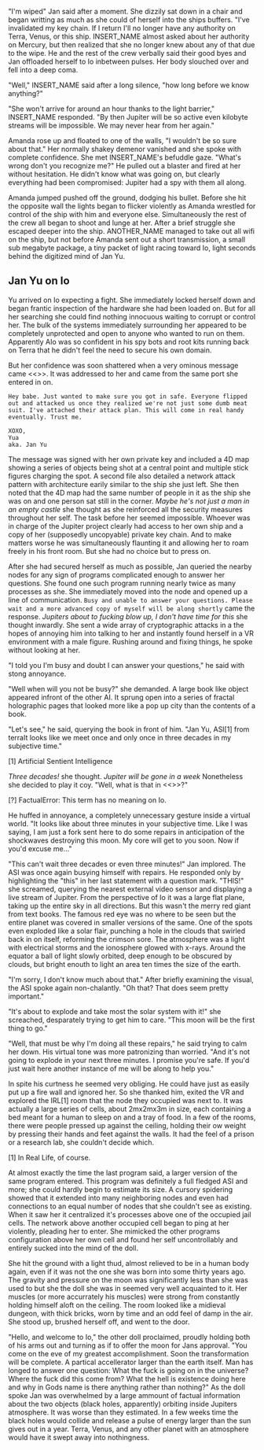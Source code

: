   "I'm wiped" Jan said after a moment. She dizzily sat down in a chair and began writting as much as she could of herself into the ships buffers. "I've invalidated my key chain. If I return I'll no longer have any authority on Terra, Venus, or this ship. INSERT_NAME almost asked about her authority on Mercury, but then realized that she no longer knew about any of that due to the wipe. He and the rest of the crew verbally said their good byes and Jan offloaded herself to Io inbetween pulses. Her body slouched over and fell into a deep coma.

<!-- maybe not have this next part, save it for the return trip? -->

  "Well," INSERT_NAME said after a long silence, "how long before we know anything?"

  "She won't arrive for around an hour thanks to the light barrier," INSERT_NAME responded. "By then Jupiter will be so active even kilobyte streams will be impossible. We may never hear from her again."

  Amanda rose up and floated to one of the walls, "I wouldn't be so sure about that." Her normally shakey demenor vanished and she spoke with complete confidence. She met INSERT_NAME's befuddle gaze. "What's wrong don't you recognize me?" He pulled out a blaster and fired at her without hesitation. He didn't know what was going on, but clearly everything had been compromised: Jupiter had a spy with them all along. 

  Amanda jumped pushed off the ground, dodging his bullet. Before she hit the opposite wall the lights began to flicker violently as Amanda wrestled for control of the ship with him and everyone else. Simultaneously the rest of the crew all began to shoot and lunge at her. After a brief struggle she escaped deeper into the ship. ANOTHER_NAME managed to take out all wifi on the ship, but not before Amanda sent out a short transmission, a small sub megabyte package, a tiny packet of light racing toward Io, light seconds behind the digitized mind of Jan Yu.


Jan Yu on Io
---------

  Yu arrived on Io expecting a fight. She immediately locked herself down and began frantic inspection of the hardware she had been loaded on. But for all her searching she could find nothing innocuous waiting to corrupt or control her. The bulk of the systems immediately surrounding her appeared to be completely unprotected and open to anyone who wanted to run on them. Apparently AIo was so confident in his spy bots and root kits running back on Terra that he didn't feel the need to secure his own domain. 

  But her confidence was soon shattered when a very ominous message came <<<?down the wire?>>>. It was addressed to her and came from the same port she entered in on. 

```
Hey babe. Just wanted to make sure you got in safe. Everyone flipped out and attacked us once they realized we're not just some dumb meat suit. I've attached their attack plan. This will come in real handy eventually. Trust me.

XOXO,
Yua
aka. Jan Yu
```

  The message was signed with her own private key and included a 4D map showing a series of objects being shot at a central point and multiple stick figures charging the spot. A second file also detailed a network attack pattern with architecture earily similar to the ship she just left. She then noted that  the 4D map had the same number of people in it as the ship she was on and one person sat still in the corner. *Maybe he's not just a man in an empty castle* she thought as she reinforced all the security measures throughout her self. The task before her seemed impossible. Whoever was in charge of the Jupiter project clearly had access to her own ship and a copy of her (supposedly uncopyable) private key chain. And to make matters worse he was simultaneously flaunting it and allowing her to roam freely in his front room. But she had no choice but to press on.

  After she had secured herself as much as possible, Jan queried the nearby nodes for any sign of programs complicated enough to answer her questions. She found one such program running nearly twice as many processes as she. She immediately moved into the node and opened up a line of communication. `Busy and unable to answer your questions. Please wait and a more advanced copy of myself will be along shortly` came the response. *Jupiters about to fucking blow up, I don't have time for this* she thought inwardly. She sent a wide array of cryptographic attacks in a the hopes of annoying him into talking to her and instantly found herself in a VR environment with a male figure. Rushing around and fixing things, he spoke without looking at her.

  "I told you I'm busy and doubt I can answer your questions,"  he said with stong annoyance. 

  "Well when will you not be busy?" she demanded. A large book like object appeared infront of the other AI. It sprung open into a series of fractal holographic pages that looked more like a pop up city than the contents of a book.

  "Let's see," he said, querying the book in front of him. "Jan Yu, ASI[1] from terraIt looks like we meet once and only once in three decades in my subjective time."

[1] Artificial Sentient Intelligence

  *Three decades!* she thought. *Jupiter will be gone in a week* Nonetheless she decided to play it coy. "Well, what is that in <<<?objective time?>>>?"

[?] FactualError: This term has no meaning on Io.

  He huffed in annoyance, a completely unnecessary gesture inside a virtual world. "It looks like about three minutes in your subjective time. Like I was saying, I am just a fork sent here to do some repairs in anticipation of the shockwaves destroying this moon. My core will get to you soon. Now if you'd excuse me..."

  "This can't wait three decades or even three minutes!" Jan implored. The ASI was once again busying himself with repairs. He responded only by highlighting the "this" in her last statement with a question mark. "THIS!" she screamed, querying the nearest external video sensor and displaying a live stream of Jupiter. From the perspective of Io it was a large flat plane, taking up the entire sky in all directions. But this wasn't the merry red giant from text books. The famous red eye was no where to be seen but the entire planet was covered in smaller versions of the same. One of the spots even exploded like a solar flair, punching a hole in the clouds that swirled back in on itself, reforming the crimson sore. The atmosphere was a light with electrical storms and the ionosphere glowed with x-rays. Around the equator a ball of light slowly orbited, deep enough to be obscured by clouds, but bright enouth to light an area ten times the size of the earth.

  "I'm sorry, I don't know much about that." After briefly examining the visual, the ASI spoke again non-chalantly. "Oh that? That does seem pretty important."

  "It's about to explode and take most the solar system with it!" she screached, desparately trying to get him to care. "This moon will be the first thing to go."

  "Well, that must be why I'm doing all these repairs," he said trying to calm her down. His virtual tone was more patronizing than worried. "And it's not going to explode in your next three minutes. I promise you're safe. If you'd just wait here another instance of me will be along to help you."

  In spite his curtness he seemed very obliging. He could have just as easily put up a fire wall and ignored her. So she thanked him, exited the VR and explored the IRL[1] room that the node they occupied was next to. It was actually a large series of cells, about 2mx2mx3m in size, each containing a bed meant for a human to sleep on and a tray of food. In a few of the rooms, there were people pressed up against the ceiling, holding their ow weight by pressing their hands and feet against the walls. It had the feel of a prison or a research lab, she couldn't decide which.

[1] In Real Life, of course.

  At almost exactly the time the last program said, a larger version of the same program entered. This program was definitely a full fledged ASI and more; she could hardly begin to estimate its size. A cursory spidering showed that it extended into many neighboring nodes and even had connections to an equal number of nodes that she couldn't see as existing. When it saw her it centralized it's processes above one of the occupied jail cells. The network above another occupied cell began to ping at her violently, pleading her to enter. She mimicked the other programs configuration above her own cell and found her self uncontrollably and entirely sucked into the mind of the doll. 

  She hit the ground with a light thud, almost relieved to be in a human body again, even if it was not the one she was born into some thirty years ago. The gravity and pressure on the moon was significantly less than she was used to but she the doll she was in seemed very well acquainted to it. Her muscles (or more accurrately his muscles) were strong from constantly holding himself aloft on the ceiling. The room looked like a midieval dungeon, with thick bricks, worn by time and an odd feel of damp in the air. She stood up, brushed herself off, and went to the door. 

  "Hello, and welcome to Io," the other doll proclaimed, proudly holding both of his arms out and turning as if to offer the moon for Jans approval. "You come on the eve of my greatest accomplishment. Soon the transformation will be complete. A partical accellerator larger than the earth itself. Man has longed to answer one question: What the fuck is going on in the universe? Where the fuck did this come from? What the hell is existence doing here and why in Gods name is there anything rather than nothing?" As the doll spoke Jan was overwhelmed by a large ammount of factual information about the two objects (black holes, apparently) orbiting inside Jupiters atmosphere. It was worse than they estimated. In a few weeks time the black holes would collide and release a pulse of energy larger than the sun gives out in a year. Terra, Venus, and any other planet with an atmosphere would have it swept away into nothingness.

<!-- more here maybe they jump back in time? maybe they already did while she was "waiting"-->

<!-- Need lots of stuff about how this is the only time they will meet. IO explains time travel to her. IO also doesn't know about the previous encounter with the fork of IO. The fork mustn't have thought it was "worth writing down". Jan asks IO what program is running on the black hole, he accesses the last thought he has on Io, right before the moon is destroyed. In accessing it he is erasing it, which he seems not to care about, and finds out that he writes himself into one of the balck holes. IO seems unconcerned with not knowing who the second black hole is and also is non-plused at having read his biggest secret to a complete stranger. She asks, why he can't just write the secret down again for other parts of himself to read later. He says he can, but he obviously won't and leaves it at that -->

<!-- IO tells Jan that, according to his big history book of memories, that she is in charge of making sure that the explosion doesn't damage too much. He then leaves her and she spends weeks of subjective time (now 30 years in the past) working on the problem. At one point she listens to radio broadcasts coming from earth. She hears news about the pandemic spread by the titan (the one later trapped on the moon) and gets depressed. Scanning the airwaves she finds another frequency on a forgotten satellite that (probably) no one is listening to playing "music just for her". Based off of Satellite Mind by Metric :) -->

<!-- IO reappears shortly after she finishes her calculations. He seems to not recognize her (copy dialog from the boy in Waiting for Godot?) and says he is there because his logs say this is where he learns when to initiate the black hole. He shows her in his big book that this is the only time they meet that he has record of. This is the moment that she realizes that he is not a evil genius but an child-like scientist (a debate she should have had for the entirety of her stay on Io). She proclaims hes is no superuser, which does not throw and error flag, and then proclaims that there are no superusers on Io, which throws an error flag because in this time her pub key is valid and she is a superuser. -->

<!-- oh that would be nice to show up front. When she arrives she can't access anything. The fork, IO-a (which also justifies Yu-a), tells her this is because her pub key was invalidated as of the time she left Saturn (a security measure by herself in case she became compromised), and so he takes her back to a time when her pub key is valid to wait for the IO-core. IO core takes her back to a few weeks before he calculated the time to initialize the cataclysm (which is some 20-30 years ago) so that she can calculate the above.-->

